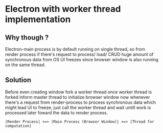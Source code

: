 # Electron with worker thread implementation

## Why though ?

Electron-main process is by default running on single thread, so from render process if there's request to process/ load/ CRUD huge amount of synchronous data from OS UI freezes since browser window is also running on the same thread.

## Solution

Before even creating window fork a worker thread
once worker thread is forked inform master thread to initialize browser window
now whenever there's a request from render-process to process synchronous data which might lead UI to 
freeze, just call the worker thread and wait untill work is processed later foward the data to render process.

```
|Render Process| <=> |Main Process (Browser Window)| <=> |Thread for computation|
```
